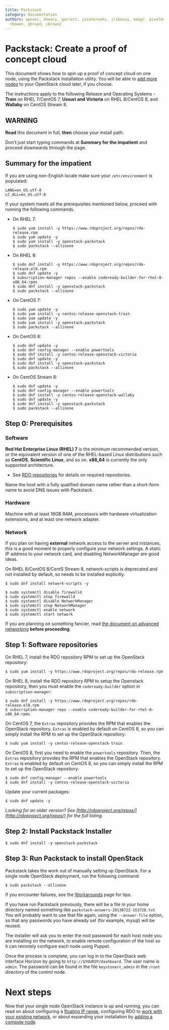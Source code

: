 ```yaml
---
title: Packstack
category: documentation
authors: apevec, dneary, garrett, jasonbrooks, jlibosva, mmagr, pixelbeat, pmyers,
  rbowen, gbraad, cbrown2
---
```


# Packstack: Create a proof of concept cloud

This document shows how to spin up a proof of concept cloud on one node, using the Packstack installation utility. You will be able to [add more nodes](/install/adding-a-compute-node/) to your OpenStack cloud later, if you choose.

The instructions apply to the following Release and Operating Systems -  **Train** on RHEL 7/CentOS 7, **Ussuri and Victoria** on RHEL 8/CentOS 8, and **Wallaby** on CentOS Stream 8.

## WARNING ##

**Read** this document in full, **then** choose your install path:

Don't just start typing commands at **Summary for the impatient** and proceed downwards through the page.

## Summary for the impatient

If you are using non-English locale make sure your `/etc/environment` is populated:

    LANG=en_US.utf-8
    LC_ALL=en_US.utf-8

If your system meets all the prerequisites mentioned below, proceed with running the following commands.

* On RHEL 7:

  ```
  $ sudo yum install -y https://www.rdoproject.org/repos/rdo-release.rpm
  $ sudo yum update -y
  $ sudo yum install -y openstack-packstack
  $ sudo packstack --allinone
  ```

* On RHEL 8:

  ```
  $ sudo dnf install -y https://www.rdoproject.org/repos/rdo-release.el8.rpm
  $ sudo dnf update -y
  $ subscription-manager repos --enable codeready-builder-for-rhel-8-x86_64-rpms
  $ sudo dnf install -y openstack-packstack
  $ sudo packstack --allinone
  ```

* On CentOS 7:

  ```
  $ sudo yum update -y
  $ sudo yum install -y centos-release-openstack-train
  $ sudo yum update -y
  $ sudo yum install -y openstack-packstack
  $ sudo packstack --allinone
  ```

* On CentOS 8:

  ```
  $ sudo dnf update -y
  $ sudo dnf config-manager --enable powertools
  $ sudo dnf install -y centos-release-openstack-victoria
  $ sudo dnf update -y
  $ sudo dnf install -y openstack-packstack
  $ sudo packstack --allinone
  ```

* On CentOS Stream 8:

  ```
  $ sudo dnf update -y
  $ sudo dnf config-manager --enable powertools
  $ sudo dnf install -y centos-release-openstack-wallaby
  $ sudo dnf update -y
  $ sudo dnf install -y openstack-packstack
  $ sudo packstack --allinone
  ```

## Step 0: Prerequisites

### Software

**Red Hat Enterprise Linux (RHEL) 7** is the minimum recommended version, or the equivalent version of one of the RHEL-based Linux distributions such as **CentOS**, **Scientific Linux**, and so on. **x86_64** is currently the only supported architecture.

* See [RDO repositories](/documentation/repositories/) for details on required repositories.

Name the host with a fully qualified domain name rather than a short-form name to avoid DNS issues with Packstack.

### Hardware

Machine with at least 16GB RAM, processors with hardware virtualization extensions, and at least one network adapter.

### Network

If you plan on having **external** network access to the server and instances, this is a good moment to properly configure your network settings. A static IP address to your network card, and disabling NetworkManager are good ideas.

On RHEL 8/CentOS 8/CentS Stream 8, network-scripts is deprecated and not installed by default, so needs to be installed explicitly.

```
$ sudo dnf install network-scripts -y
```

```
$ sudo systemctl disable firewalld
$ sudo systemctl stop firewalld
$ sudo systemctl disable NetworkManager
$ sudo systemctl stop NetworkManager
$ sudo systemctl enable network
$ sudo systemctl start network
```

If you are planning on something fancier, read [the document on advanced networking](https://www.rdoproject.org/networking/neutron-with-existing-external-network/) **before proceeding**.

## Step 1: Software repositories

On RHEL 7, install the RDO repository RPM to set up the OpenStack repository:
```
$ sudo yum install -y https://www.rdoproject.org/repos/rdo-release.rpm
```
On RHEL 8, install the RDO repository RPM to setup the Openstack repository, then you must enable the `codeready-builder` option in `subscription-manager`:
```
$ sudo dnf install -y https://www.rdoproject.org/repos/rdo-release.el8.rpm
$ subscription-manager repo --enable codeready-builder-for-rhel-8-x86_64-rpms
```
On CentOS 7, the `Extras` repository provides the RPM that enables the OpenStack repository. `Extras` is enabled by default on CentOS 8, so you can simply install the RPM to set up the OpenStack repository:
```
$ sudo yum install -y centos-release-openstack-train
```
On CentOS 8, first you need to enable the `powertools` repository.
Then, the `Extras` repository provides the RPM that enables the OpenStack repository. `Extras` is enabled by default on CentOS 8, so you can simply install the RPM to set up the OpenStack repository:
```
$ sudo dnf config-manager --enable powertools
$ sudo dnf install -y centos-release-openstack-victoria
```
Update your current packages:

```
$ sudo dnf update -y
```

_Looking for an older version? See [http://rdoproject.org/repos/](http://rdoproject.org/repos/) for the full listing._

## Step 2: Install Packstack Installer

```
$ sudo dnf install -y openstack-packstack
```

## Step 3: Run Packstack to install OpenStack

Packstack takes the work out of manually setting up OpenStack. For a single node OpenStack deployment, run the following command:

```
$ sudo packstack --allinone
```

If you encounter failures, see the [Workarounds](/testday/workarounds/) page for tips.

If you have run Packstack previously, there will be a file in your home directory named something like `packstack-answers-20130722-153728.txt` You will probably want to use that file again, using the `--answer-file` option, so that any passwords you have already set (for example, mysql) will be reused.

The installer will ask you to enter the root password for each host node you are installing on the network, to enable remote configuration of the host so it can remotely configure each node using Puppet.

Once the process is complete, you can log in to the OpenStack web interface Horizon by going to `http://$YOURIP/dashboard`. The user name is `admin`. The password can be found in the file `keystonerc_admin` in the `/root` directory of the control node.

# Next steps

Now that your single node OpenStack instance is up and running, you can read on about configuring a [floating IP range](/networking/floating-ip-range/), configuring RDO to [work with your existing network](/networking/neutron-with-existing-external-network/), or about expanding your installation by [adding a compute node](/install/adding-a-compute-node/).
